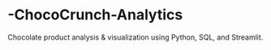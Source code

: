 # -ChocoCrunch-Analytics
Chocolate product analysis &amp; visualization using Python, SQL, and Streamlit.
